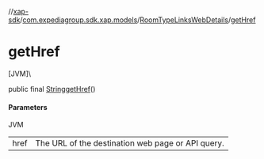 //[xap-sdk](../../../index.md)/[com.expediagroup.sdk.xap.models](../index.md)/[RoomTypeLinksWebDetails](index.md)/[getHref](get-href.md)

# getHref

[JVM]\

public final [String](https://docs.oracle.com/javase/8/docs/api/java/lang/String.html)[getHref](get-href.md)()

#### Parameters

JVM

| | |
|---|---|
| href | The URL of the destination web page or API query. |
